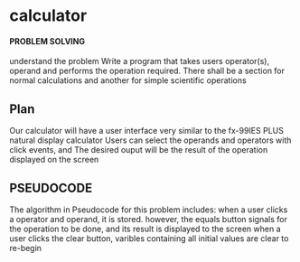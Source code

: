 # calculator

#### PROBLEM SOLVING

understand the problem
Write a program that takes users operator(s), operand and performs the operation required.
There shall be a section for normal calculations and another for simple scientific operations

## Plan

Our calculator will have a user interface very similar to the fx-99IES PLUS natural display calculator
Users can select the operands and operators with click events,
and The desired ouput will be the result of the operation displayed on the screen

## PSEUDOCODE

The algorithm in Pseudocode for this problem includes:
when a user clicks a operator and operand, it is stored. however, the equals button signals for the operation to be done, and its result is displayed to the screen when a user clicks the clear button, varibles containing all initial values are clear to re-begin
